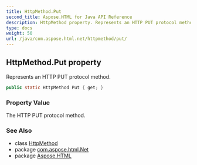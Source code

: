 ```yaml
---
title: HttpMethod.Put
second_title: Aspose.HTML for Java API Reference
description: HttpMethod property. Represents an HTTP PUT protocol method
type: docs
weight: 50
url: /java/com.aspose.html.net/httpmethod/put/
---
```

## HttpMethod.Put property

Represents an HTTP PUT protocol method.

```java
public static HttpMethod Put { get; }
```

### Property Value

The HTTP PUT protocol method.

### See Also

* class [HttpMethod](../)
* package [com.aspose.html.Net](../../httpmethod/)
* package [Aspose.HTML](../../../)
